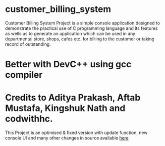 # customer_billing_system
Customer Billing System Project is a simple console application designed to demonstrate the practical use of C programming language and its features as wells as to generate an application which can be used in any departmental store, shops, cafes etc. for billing to the customer or taking record of outstanding.

# Better with DevC++ using gcc compiler

# Credits to Aditya Prakash, Aftab Mustafa, Kingshuk Nath and codwithhc.
This Project is an optimised & fixed version with update function, new console UI and many other changes in source available [here](https://www.codewithc.com/customer-billing-system-project-in-c/)
